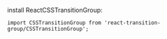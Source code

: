 install ReactCSSTransitionGroup:  
```
import CSSTransitionGroup from 'react-transition-group/CSSTransitionGroup';
```
